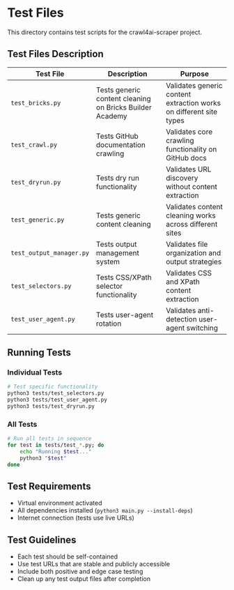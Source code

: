 # Test Files

This directory contains test scripts for the crawl4ai-scraper project.

## Test Files Description

| Test File | Description | Purpose |
|-----------|-------------|---------|
| `test_bricks.py` | Tests generic content cleaning on Bricks Builder Academy | Validates generic content extraction works on different site types |
| `test_crawl.py` | Tests GitHub documentation crawling | Validates core crawling functionality on GitHub docs |
| `test_dryrun.py` | Tests dry run functionality | Validates URL discovery without content extraction |
| `test_generic.py` | Tests generic content cleaning | Validates content cleaning works across different sites |
| `test_output_manager.py` | Tests output management system | Validates file organization and output strategies |
| `test_selectors.py` | Tests CSS/XPath selector functionality | Validates CSS and XPath content extraction |
| `test_user_agent.py` | Tests user-agent rotation | Validates anti-detection user-agent switching |

## Running Tests

### Individual Tests
```bash
# Test specific functionality
python3 tests/test_selectors.py
python3 tests/test_user_agent.py
python3 tests/test_dryrun.py
```

### All Tests
```bash
# Run all tests in sequence
for test in tests/test_*.py; do
    echo "Running $test..."
    python3 "$test"
done
```

## Test Requirements

- Virtual environment activated
- All dependencies installed (`python3 main.py --install-deps`)
- Internet connection (tests use live URLs)

## Test Guidelines

- Each test should be self-contained
- Use test URLs that are stable and publicly accessible
- Include both positive and edge case testing
- Clean up any test output files after completion